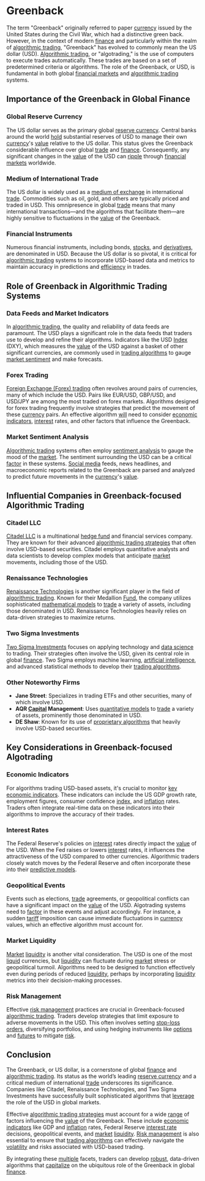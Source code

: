 # Greenback

The term "Greenback" originally referred to paper [currency](../c/currency.md) issued by the United States during the Civil War, which had a distinctive green back. However, in the context of modern [finance](../f/finance.md) and particularly within the realm of [algorithmic trading](../a/accountability.md), "Greenback" has evolved to commonly mean the US dollar (USD). [Algorithmic trading](../a/accountability.md), or "algotrading," is the use of computers to execute trades automatically. These trades are based on a set of predetermined criteria or algorithms. The role of the Greenback, or USD, is fundamental in both global [financial markets](../f/financial_market.md) and [algorithmic trading](../a/accountability.md) systems.

## Importance of the Greenback in Global Finance

### Global Reserve Currency

The US dollar serves as the primary global [reserve currency](../r/reserve_currency.md). Central banks around the world [hold](../h/hold.md) substantial reserves of USD to manage their own [currency](../c/currency.md)'s [value](../v/value.md) relative to the US dollar. This status gives the Greenback considerable influence over global [trade](../t/trade.md) and [finance](../f/finance.md). Consequently, any significant changes in the [value](../v/value.md) of the USD can [ripple](../r/ripple.md) through [financial markets](../f/financial_market.md) worldwide.

### Medium of International Trade

The US dollar is widely used as a [medium of exchange](../m/medium_of_exchange.md) in international [trade](../t/trade.md). Commodities such as oil, gold, and others are typically priced and traded in USD. This omnipresence in global [trade](../t/trade.md) means that many international transactions—and the algorithms that facilitate them—are highly sensitive to fluctuations in the [value](../v/value.md) of the Greenback.

### Financial Instruments

Numerous financial instruments, including bonds, [stocks](../s/stock.md), and [derivatives](../d/derivatives.md), are denominated in USD. Because the US dollar is so pivotal, it is critical for [algorithmic trading](../a/accountability.md) systems to incorporate USD-based data and metrics to maintain accuracy in predictions and [efficiency](../e/efficiency.md) in trades.

## Role of Greenback in Algorithmic Trading Systems

### Data Feeds and Market Indicators

In [algorithmic trading](../a/accountability.md), the quality and reliability of data feeds are paramount. The USD plays a significant role in the data feeds that traders use to develop and refine their algorithms. Indicators like the USD [Index](../i/index.md) (DXY), which measures the [value](../v/value.md) of the USD against a basket of other significant currencies, are commonly used in [trading algorithms](../t/trading_algorithms.md) to gauge [market sentiment](../m/market_sentiment.md) and make forecasts.

### Forex Trading

[Foreign Exchange (Forex) trading](../f/foreign_exchange_(forex)_trading.md) often revolves around pairs of currencies, many of which include the USD. Pairs like EUR/USD, GBP/USD, and USD/JPY are among the most traded on forex markets. Algorithms designed for forex trading frequently involve strategies that predict the movement of these [currency](../c/currency.md) pairs. An effective algorithm [will](../w/will.md) need to consider [economic indicators](../e/economic_indicators.md), [interest](../i/interest.md) rates, and other factors that influence the Greenback.

### Market Sentiment Analysis

[Algorithmic trading](../a/accountability.md) systems often employ [sentiment analysis](../s/sentiment_analysis.md) to gauge the mood of the [market](../m/market.md). The sentiment surrounding the USD can be a critical [factor](../f/factor.md) in these systems. [Social media](../s/social_media.md) feeds, news headlines, and macroeconomic reports related to the Greenback are parsed and analyzed to predict future movements in the [currency](../c/currency.md)'s [value](../v/value.md).

## Influential Companies in Greenback-focused Algorithmic Trading

### Citadel LLC

[Citadel LLC](https://www.citadel.com) is a multinational [hedge fund](../h/hedge_fund.md) and financial services company. They are known for their advanced [algorithmic trading strategies](../a/algorithmic_trading_strategies.md) that often involve USD-based securities. Citadel employs quantitative analysts and data scientists to develop complex models that anticipate [market](../m/market.md) movements, including those of the USD.

### Renaissance Technologies

[Renaissance Technologies](https://www.rentec.com) is another significant player in the field of [algorithmic trading](../a/accountability.md). Known for their Medallion [Fund](../f/fund.md), the company utilizes sophisticated [mathematical models](../m/mathematical_models_in_trading.md) to [trade](../t/trade.md) a variety of assets, including those denominated in USD. Renaissance Technologies heavily relies on data-driven strategies to maximize returns.

### Two Sigma Investments

[Two Sigma Investments](https://www.twosigma.com) focuses on applying technology and [data science](../d/data_science_in_trading.md) to trading. Their strategies often involve the USD, given its central role in global [finance](../f/finance.md). Two Sigma employs machine learning, [artificial intelligence](../a/artificial_intelligence_in_trading.md), and advanced statistical methods to develop their [trading algorithms](../t/trading_algorithms.md).

### Other Noteworthy Firms

- **Jane Street**: Specializes in trading ETFs and other securities, many of which involve USD.
- **AQR [Capital](../c/capital.md) Management**: Uses [quantitative models](../q/quantitative_models.md) to [trade](../t/trade.md) a variety of assets, prominently those denominated in USD.
- **DE Shaw**: Known for its use of [proprietary algorithms](../p/proprietary_algorithms.md) that heavily involve USD-based securities.

## Key Considerations in Greenback-focused Algotrading

### Economic Indicators

For algorithms trading USD-based assets, it's crucial to monitor [key economic indicators](../k/key_economic_indicators.md). These indicators can include the US GDP growth rate, employment figures, consumer confidence [index](../i/index.md), and [inflation](../i/inflation.md) rates. Traders often integrate real-time data on these indicators into their algorithms to improve the accuracy of their trades.

### Interest Rates

The Federal Reserve's policies on [interest](../i/interest.md) rates directly impact the [value](../v/value.md) of the USD. When the Fed raises or lowers [interest](../i/interest.md) rates, it influences the attractiveness of the USD compared to other currencies. Algorithmic traders closely watch moves by the Federal Reserve and often incorporate these into their [predictive models](../p/predictive_models_in_trading.md).

### Geopolitical Events

Events such as elections, [trade](../t/trade.md) agreements, or geopolitical conflicts can have a significant impact on the [value](../v/value.md) of the USD. Algotrading systems need to [factor](../f/factor.md) in these events and adjust accordingly. For instance, a sudden [tariff](../t/tariff.md) imposition can cause immediate fluctuations in [currency](../c/currency.md) values, which an effective algorithm must account for.

### Market Liquidity

[Market](../m/market.md) [liquidity](../l/liquidity.md) is another vital consideration. The USD is one of the most [liquid](../l/liquid.md) currencies, but [liquidity](../l/liquidity.md) can fluctuate during [market](../m/market.md) stress or geopolitical turmoil. Algorithms need to be designed to function effectively even during periods of reduced [liquidity](../l/liquidity.md), perhaps by incorporating [liquidity](../l/liquidity.md) metrics into their decision-making processes.

### Risk Management

Effective [risk management](../r/risk_management.md) practices are crucial in Greenback-focused [algorithmic trading](../a/accountability.md). Traders develop strategies that limit exposure to adverse movements in the USD. This often involves setting [stop-loss orders](../s/stop-loss_orders.md), diversifying portfolios, and using hedging instruments like [options](../o/options.md) and [futures](../f/futures.md) to mitigate [risk](../r/risk.md).

## Conclusion

The Greenback, or US dollar, is a cornerstone of global [finance](../f/finance.md) and [algorithmic trading](../a/accountability.md). Its status as the world’s leading [reserve currency](../r/reserve_currency.md) and a critical medium of international [trade](../t/trade.md) underscores its significance. Companies like Citadel, Renaissance Technologies, and Two Sigma Investments have successfully built sophisticated algorithms that [leverage](../l/leverage.md) the role of the USD in global markets.

Effective [algorithmic trading strategies](../a/algorithmic_trading_strategies.md) must account for a wide [range](../r/range.md) of factors influencing the [value](../v/value.md) of the Greenback. These include [economic indicators](../e/economic_indicators.md) like GDP and [inflation](../i/inflation.md) rates, Federal Reserve [interest rate](../i/interest_rate.md) decisions, geopolitical events, and [market](../m/market.md) [liquidity](../l/liquidity.md). [Risk management](../r/risk_management.md) is also essential to ensure that [trading algorithms](../t/trading_algorithms.md) can effectively navigate the [volatility](../v/volatility.md) and risks associated with USD-based trading.

By integrating these [multiple](../m/multiple.md) facets, traders can develop [robust](../r/robust.md), data-driven algorithms that [capitalize](../c/capitalize.md) on the ubiquitous role of the Greenback in global [finance](../f/finance.md).